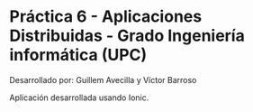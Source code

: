 # Práctica 6 - Aplicaciones Distribuidas - Grado Ingeniería informática (UPC)
Desarrollado por: Guillem Avecilla y Víctor Barroso

Aplicación desarrollada usando Ionic. 
